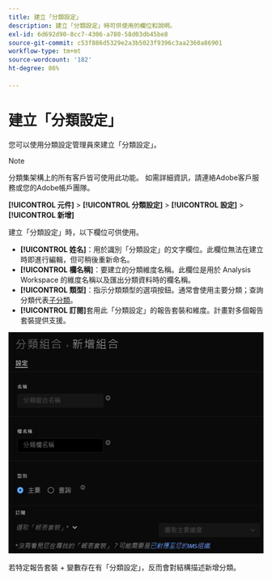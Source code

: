 ```yaml
---
title: 建立「分類設定」
description: 建立「分類設定」時可供使用的欄位和說明。
exl-id: 6d692d90-8cc7-4306-a780-58d03db45be8
source-git-commit: c53f886d5329e2a3b5023f9396c3aa2360a86901
workflow-type: tm+mt
source-wordcount: '182'
ht-degree: 86%

---
```


# 建立「分類設定」

您可以使用分類設定管理員來建立「分類設定」。

>[!NOTE]
>
>分類集架構上的所有客戶皆可使用此功能。 如需詳細資訊，請連絡Adobe客戶服務或您的Adobe帳戶團隊。

**[!UICONTROL 元件]** > **[!UICONTROL 分類設定]** > **[!UICONTROL 設定]** > **[!UICONTROL 新增]**

建立「分類設定」時，以下欄位可供使用。

* **[!UICONTROL 姓名]**：用於識別「分類設定」的文字欄位。此欄位無法在建立時即進行編輯，但可稍後重新命名。
* **[!UICONTROL 欄名稱]**：要建立的分類維度名稱。此欄位是用於 Analysis Workspace 的維度名稱以及匯出分類資料時的欄名稱。
* **[!UICONTROL 類型]**：指示分類類型的選項按鈕。通常會使用主要分類；查詢分類代表[子分類](../c-sub-classifications.md)。
* **[!UICONTROL 訂閱]**&#x200B;套用此「分類設定」的報告套裝和維度。計畫對多個報告套裝提供支援。

![建立「分類設定」](../assets/classification-set-create.png)

若特定報告套裝 + 變數存在有「分類設定」，反而會對結構描述新增分類。
